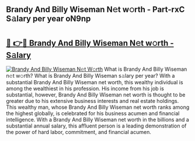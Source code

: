 ## Brandy And Billy Wiseman N𝚎t w𝚘rth - Part-rxC S𝚊lary per year oN9np

# <h2><a href="http://gc358ug.nevu.top/?p=Brandy+And+Billy+Wiseman">🔗 👉🔴 Brandy And Billy Wiseman N𝚎t w𝚘rth - S𝚊lary</a></h2>

[![Brandy And Billy Wiseman N𝚎t W𝚘rth](https://i.imgur.com/Oavwk0R.jpeg)](http://gc358ug.nevu.top/?p=Brandy+And+Billy+Wiseman)
What is Brandy And Billy Wiseman n𝚎t w𝚘rth? What is Brandy And Billy Wiseman s𝚊lary per year?
With a substantial Brandy And Billy Wiseman net worth, this wealthy individual is among the wealthiest in his profession. His income from his job is substantial, however, Brandy And Billy Wiseman net worth is thought to be greater due to his extensive business interests and real estate holdings. This wealthy man, whose Brandy And Billy Wiseman net worth ranks among the highest globally, is celebrated for his business acumen and financial intelligence. With a Brandy And Billy Wiseman net worth in the billions and a substantial annual salary, this affluent person is a leading demonstration of the power of hard labor, commitment, and financial acumen.
